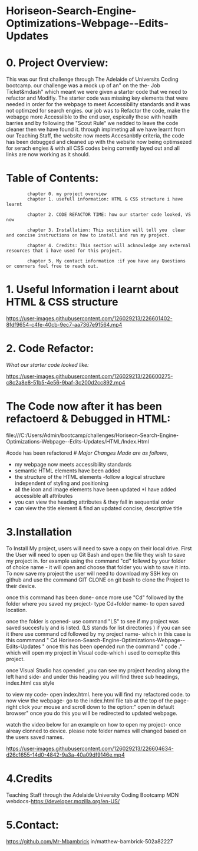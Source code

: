 # Horiseon-Search-Engine-Optimizations-Webpage--Edits-Updates

# 0. Project Overview: #

This was our first challenge through The Adelaide of Universits Coding bootcamp. our challenge was a mock up of an" on the the- Job Ticket&mdash" which meant we were given a starter code that we need to refactor and Modifiy. The starter code was missing key elements that were needed in order for the webpage to meet Accessibility standards and it was not optimzed for search engies. our job was to Refactor the code, make the webapge more Accessiible to the end user, espically those with health barries and by following the "Scout Rule" we nedded to leave the code cleaner then we have found it. through implmeting all we have learnt from our Teaching Staff, the website now meets Accesanbtly criteria, the code has been debugged and cleaned up with the website now being optimsezed for serach engies & with all CSS codes being corrently layed out and all links are now working as it should.  


# Table of Contents: #
            chapter 0. my project overview
            chapter 1. usefull information: HTML & CSS structure i have learnt 

            chapter 2. CODE REFACTOR TIME: how our starter code looked, VS now 

            chapter 3. Installation: This sectition will tell you  clear and concise instructions on how to install and run my project.

            chapter 4. Credits: This section will acknowledge any external resources that i have used for this project.

            chapter 5. My contact information :if you have any Questions or conrners feel free to reach out.

# 1. Useful Information i learnt about HTML & CSS structure #



https://user-images.githubusercontent.com/126029213/226601402-8fdf9654-c4fe-40cb-9ec7-aa7367e91564.mp4


# 2. Code Refactor: #
*What our starter code looked like:*
            

https://user-images.githubusercontent.com/126029213/226600275-c8c2a8e8-51b5-4e56-9baf-3c200d2cc892.mp4



# The Code now after it has been refactoerd & Debugged in HTML: # 

file:///C:/Users/Admin/bootcamp/challenges/Horiseon-Search-Engine-Optimizations-Webpage--Edits-Updates/HTML/Index.Html

#code has been refactored #
*Major Changes Made are as follows*,
* my webpage now meets accessibility standards
* semantic HTML elements have been added 
* the structure of the HTML elements -follow a logical structure independent of styling and positioning
* all the icon and image elements have been updated 
*I have added accessible alt attributes
* you can view the heading attributes & they fall in sequential order
* can view the title element & find an updated concise, descriptive title



 # 3.Installation #

To Install My project, users will need to save a copy on their local drive. First the User will need to open up Git Bash and open the file they wish to save my project in. for example using the command "cd" follewd by your folder of choice name - it will open and choose that folder you wish  to save it into.
To now save my project the user will need to download my SSH key on github and use the command GIT CLONE on git bash to clone the Project to their device. 

once this command has been done- once more use "Cd" followed by the folder where you saved my project- type Cd+folder name- to open saved location.

once the folder is opened- use command "LS" to see if my project was saved succesfuly and is listed. (LS stands for list directories )
if you can see it there use command cd followed by my project name- which in this case is this commmand " Cd Horiseon-Search-Engine-Optimizations-Webpage--Edits-Updates " 
once this has been opended run the command " code ." which will open my project in Visual code-which i used to comeplte this project.

once Visual Studio has opended ,you can see my project heading along the left hand side- and under this heading you will find three sub headings,
index.html 
css style 

to view my code- open index.html. here you will find my refactored code. to now view the webpage- go to the index.html file tab at the top of the page- right click your mouse and scroll down to the option:" open in default browser" once you do this you will be redirected to updated webpage. 

watch the video below for an example on how to open my project- once alreay clonned to device. please note folder names will changed based on the users saved names.

https://user-images.githubusercontent.com/126029213/226604634-d26c1655-14d0-4842-9a3a-40a09df9146e.mp4



 # 4.Credits #
Teaching Staff through the Adelaide University Coding Bootcamp
MDN webdocs-https://developer.mozilla.org/en-US/

# 5.Contact: #
https://github.com/Mr-Mbambrick
in/matthew-bambrick-502a82227

